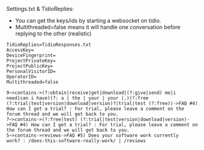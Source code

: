 Settings.txt & TidioReplies:

* You can get the keys/ids by starting a websocket on tidio.
* Multithreaded=false means it will handle one conversation before replying to the other (realistic)

```
TidioReplies=TidioResponses.txt
AccessKey=
DeviceFingerprint=
ProjectPrivateKey=
ProjectPublicKey=
PersonalVisitorID=
OperatorID=
Multithreaded=false

9~>contains->(?:obtain|receive|get|download|(?:give|send) me|i need|can i have)(?: a | the | your | your |.)(?:free (?:trial|test|version|download|version)?|trial|test (?:free))->FAQ #4) How can I get a trial? : For trial, please leave a comment on the forum thread and we will get back to you.
7~>contains->(?:free|test) (?:trial|test|version|download|version)->FAQ #4) How can I get a trial? : For trial, please leave a comment on the forum thread and we will get back to you.
5~>contains->reviews->FAQ #5) Does your software work currently work? : /does-this-software-really-work/ | /reviews